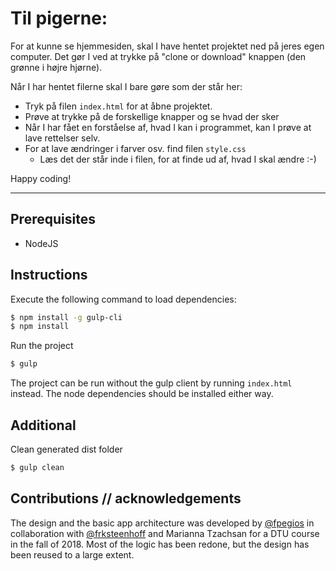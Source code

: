 # Til pigerne:
For at kunne se hjemmesiden, skal I have hentet projektet ned på jeres egen computer. Det gør I ved at trykke på "clone or download" knappen (den grønne i højre hjørne).

Når I har hentet filerne skal I bare gøre som der står her:

* Tryk på filen `index.html` for at åbne projektet.
* Prøve at trykke på de forskellige knapper og se hvad der sker
* Når I har fået en forståelse af, hvad I kan i programmet, kan I prøve at lave rettelser selv.
* For at lave ændringer i farver osv. find filen `style.css`
  * Læs det der står inde i filen, for at finde ud af, hvad I skal ændre :-)
  
Happy coding!

----

## Prerequisites
  - NodeJS

## Instructions
Execute the following command to load dependencies:
```sh
$ npm install -g gulp-cli
$ npm install
```

Run the project
```sh
$ gulp
```

The project can be run without the gulp client by running `index.html` instead. The node dependencies should be installed either way.

## Additional
Clean generated dist folder
```sh
$ gulp clean
```

## Contributions // acknowledgements
The design and the basic app architecture was developed by [@fpegios](https://github.com/fpegios) in collaboration with [@frksteenhoff](https://www.github.com/frksteenhoff) and Marianna Tzachsan for a DTU course in the fall of 2018. Most of the logic has been redone, but the design has been reused to a large extent.
